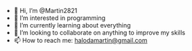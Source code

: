 - 👋 Hi, I’m @Martin2821
- 👀 I’m interested in programming
- 🌱 I’m currently learning about everything
- 💞️ I’m looking to collaborate on anything to improve my skills
- 📫 How to reach me: halodamartin@gmail.com

<!---
Martin2821/Martin2821 is a ✨ special ✨ repository because its `README.md` (this file) appears on your GitHub profile.
You can click the Preview link to take a look at your changes.
--->
